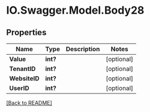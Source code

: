 # IO.Swagger.Model.Body28
## Properties

Name | Type | Description | Notes
------------ | ------------- | ------------- | -------------
**Value** | **int?** |  | [optional] 
**TenantID** | **int?** |  | [optional] 
**WebsiteID** | **int?** |  | [optional] 
**UserID** | **int?** |  | [optional] 

 [[Back to README]](../README.md)


